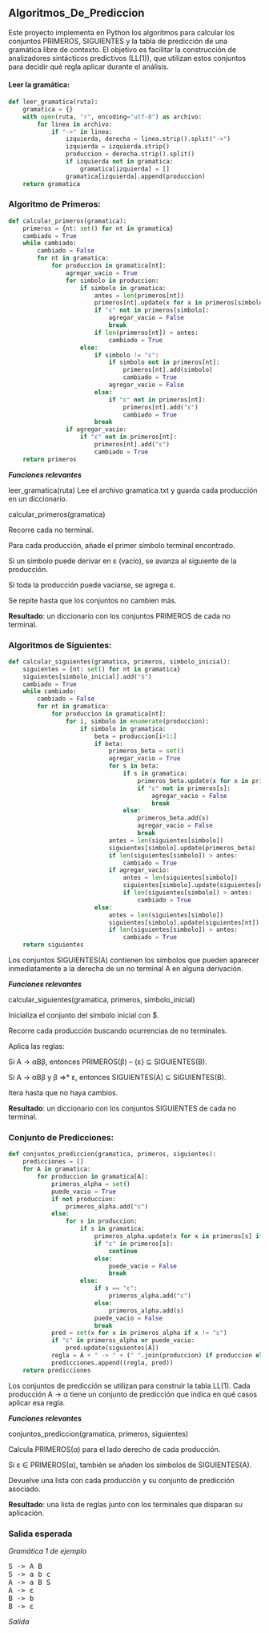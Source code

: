 ## Algoritmos_De_Prediccion

Este proyecto implementa en Python los algoritmos para calcular los conjuntos PRIMEROS, SIGUIENTES y la tabla de predicción de una gramática libre de contexto.
El objetivo es facilitar la construcción de analizadores sintácticos predictivos (LL(1)), que utilizan estos conjuntos para decidir qué regla aplicar durante el análisis.

#### Leer la gramática:

```python
def leer_gramatica(ruta):
    gramatica = {}
    with open(ruta, "r", encoding="utf-8") as archivo:
        for linea in archivo:
            if "->" in linea:
                izquierda, derecha = linea.strip().split("->")
                izquierda = izquierda.strip()
                produccion = derecha.strip().split()
                if izquierda not in gramatica:
                    gramatica[izquierda] = []
                gramatica[izquierda].append(produccion)
    return gramatica
```

### Algoritmo de Primeros:

```python
def calcular_primeros(gramatica):
    primeros = {nt: set() for nt in gramatica}
    cambiado = True
    while cambiado:
        cambiado = False
        for nt in gramatica:
            for produccion in gramatica[nt]:
                agregar_vacio = True
                for simbolo in produccion:
                    if simbolo in gramatica:
                        antes = len(primeros[nt])
                        primeros[nt].update(x for x in primeros[simbolo] if x != "ε")
                        if "ε" not in primeros[simbolo]:
                            agregar_vacio = False
                            break
                        if len(primeros[nt]) > antes:
                            cambiado = True
                    else:
                        if simbolo != "ε":
                            if simbolo not in primeros[nt]:
                                primeros[nt].add(simbolo)
                                cambiado = True
                            agregar_vacio = False
                        else:
                            if "ε" not in primeros[nt]:
                                primeros[nt].add("ε")
                                cambiado = True
                        break
                if agregar_vacio:
                    if "ε" not in primeros[nt]:
                        primeros[nt].add("ε")
                        cambiado = True
    return primeros
```

***Funciones relevantes***

leer_gramatica(ruta)
Lee el archivo gramatica.txt y guarda cada producción en un diccionario.

calcular_primeros(gramatica)

Recorre cada no terminal.

Para cada producción, añade el primer símbolo terminal encontrado.

Si un símbolo puede derivar en ε (vacío), se avanza al siguiente de la producción.

Si toda la producción puede vaciarse, se agrega ε.

Se repite hasta que los conjuntos no cambien más.

**Resultado**: un diccionario con los conjuntos PRIMEROS de cada no terminal.

### Algoritmos de Siguientes:

```python
def calcular_siguientes(gramatica, primeros, simbolo_inicial):
    siguientes = {nt: set() for nt in gramatica}
    siguientes[simbolo_inicial].add("$")
    cambiado = True
    while cambiado:
        cambiado = False
        for nt in gramatica:
            for produccion in gramatica[nt]:
                for i, simbolo in enumerate(produccion):
                    if simbolo in gramatica:
                        beta = produccion[i+1:]
                        if beta:
                            primeros_beta = set()
                            agregar_vacio = True
                            for s in beta:
                                if s in gramatica:
                                    primeros_beta.update(x for x in primeros[s] if x != "ε")
                                    if "ε" not in primeros[s]:
                                        agregar_vacio = False
                                        break
                                else:
                                    primeros_beta.add(s)
                                    agregar_vacio = False
                                    break
                            antes = len(siguientes[simbolo])
                            siguientes[simbolo].update(primeros_beta)
                            if len(siguientes[simbolo]) > antes:
                                cambiado = True
                            if agregar_vacio:
                                antes = len(siguientes[simbolo])
                                siguientes[simbolo].update(siguientes[nt])
                                if len(siguientes[simbolo]) > antes:
                                    cambiado = True
                        else:
                            antes = len(siguientes[simbolo])
                            siguientes[simbolo].update(siguientes[nt])
                            if len(siguientes[simbolo]) > antes:
                                cambiado = True
    return siguientes
```

Los conjuntos SIGUIENTES(A) contienen los símbolos que pueden aparecer inmediatamente a la derecha de un no terminal A en alguna derivación.

***Funciones relevantes***

calcular_siguientes(gramatica, primeros, simbolo_inicial)

Inicializa el conjunto del símbolo inicial con $.

Recorre cada producción buscando ocurrencias de no terminales.

Aplica las reglas:

Si A -> αBβ, entonces PRIMEROS(β) – {ε} ⊆ SIGUIENTES(B).

Si A -> αBβ y β ⇒* ε, entonces SIGUIENTES(A) ⊆ SIGUIENTES(B).

Itera hasta que no haya cambios.

**Resultado**: un diccionario con los conjuntos SIGUIENTES de cada no terminal.

### Conjunto de Predicciones:

```python
def conjuntos_prediccion(gramatica, primeros, siguientes):
    predicciones = []
    for A in gramatica:
        for produccion in gramatica[A]:
            primeros_alpha = set()
            puede_vacio = True
            if not produccion:
                primeros_alpha.add("ε")
            else:
                for s in produccion:
                    if s in gramatica:
                        primeros_alpha.update(x for x in primeros[s] if x != "ε")
                        if "ε" in primeros[s]:
                            continue
                        else:
                            puede_vacio = False
                            break
                    else:
                        if s == "ε":
                            primeros_alpha.add("ε")
                        else:
                            primeros_alpha.add(s)
                        puede_vacio = False
                        break
            pred = set(x for x in primeros_alpha if x != "ε")
            if "ε" in primeros_alpha or puede_vacio:
                pred.update(siguientes[A])
            regla = A + " -> " + (" ".join(produccion) if produccion else "ε")
            predicciones.append((regla, pred))
    return predicciones
```
Los conjuntos de predicción se utilizan para construir la tabla LL(1). Cada producción A -> α tiene un conjunto de predicción que indica en qué casos aplicar esa regla.

***Funciones relevantes***

conjuntos_prediccion(gramatica, primeros, siguientes)

Calcula PRIMEROS(α) para el lado derecho de cada producción.

Si ε ∈ PRIMEROS(α), también se añaden los símbolos de SIGUIENTES(A).

Devuelve una lista con cada producción y su conjunto de predicción asociado.

**Resultado**: una lista de reglas junto con los terminales que disparan su aplicación.

### Salida esperada

*Gramática 1 de ejemplo*

<pre>S -> A B
S -> a b c
A -> a B S
A -> ε
B -> b
B -> ε</pre>

*Salida*

